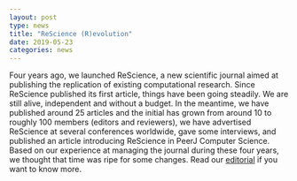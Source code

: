 ```yaml
---
layout: post
type: news
title: "ReScience (R)evolution"
date: 2019-05-23
categories: news
---
```


Four years ago, we launched ReScience, a new scientific journal aimed at
publishing the replication of existing computational research. Since ReScience
published its first article, things have been going steadily. We are still
alive, independent and without a budget. In the meantime, we have published
around 25 articles and the initial has grown from around 10 to roughly 100
members (editors and reviewers), we have advertised ReScience at several
conferences worldwide, gave some interviews, and published an article
introducing ReScience in PeerJ Computer Science. Based on our experience at
managing the journal during these four years, we thought that time was ripe for
some changes. Read our
[editorial](https://zenodo.org/record/3069619/files/article.pdf) if you want to
know more.
